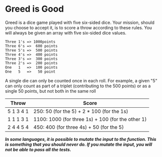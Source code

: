 # Greed is Good

Greed is a dice game played with five six-sided dice. Your mission, should you choose to accept it, is to score a throw according to these rules. You will always be given an array with five six-sided dice values.

```plain
Three 1's => 1000points
Three 6's =>  600 points
Three 5's =>  500 points
Three 4's =>  400 points
Three 3's =>  300 points
Three 2's =>  200 points
One   1   =>  100 points
One   5   =>   50 point
```

A single die can only be counted once in each roll. For example, a given "5" can only count as part of a triplet (contributing to the 500 points) or as a single 50 points, but not both in the same roll

| Throw     | Score                                             |
| --------- | ------------------------------------------------- |
| 5 1 3 4 1 | 250: 50 (for the 5) + 2 \* 100 (for the 1s)       |
| 1 1 1 3 1 | 1100: 1000 (for three 1s) + 100 (for the other 1) |
| 2 4 4 5 4 | 450: 400 (for three 4s) + 50 (for the 5)          |

**_In some languages, it is possible to mutate the input to the function. This is something that you should never do. If you mutate the input, you will not be able to pass all the tests._**
